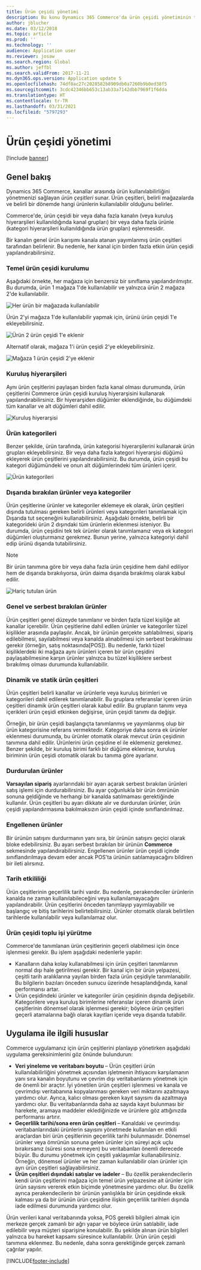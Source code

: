```yaml
---
title: Ürün çeşidi yönetimi
description: Bu konu Dynamics 365 Commerce'da ürün çeşidi yönetiminin temel kavramlarını açıklar ve projeniz için uygulamayla ilgili önemli notlar sağlar.
author: jblucher
ms.date: 03/12/2018
ms.topic: article
ms.prod: ''
ms.technology: ''
audience: Application user
ms.reviewer: josaw
ms.search.region: Global
ms.author: jeffbl
ms.search.validFrom: 2017-11-21
ms.dyn365.ops.version: Application update 5
ms.openlocfilehash: 74df8ac27c2028582b8909db0a7260b9b0ed38f5
ms.sourcegitcommit: 3cdc42346bb653c13ab33a7142dbb7969f1f6dda
ms.translationtype: HT
ms.contentlocale: tr-TR
ms.lasthandoff: 03/31/2021
ms.locfileid: "5797293"
---
```

# <a name="assortment-management"></a>Ürün çeşidi yönetimi

[!include [banner](../includes/banner.md)]

## <a name="overview"></a>Genel bakış

Dynamics 365 Commerce, kanallar arasında ürün kullanılabilirliğini yönetmenizi sağlayan *ürün çeşitleri* sunar. Ürün çeşitleri, belirli mağazalarda ve belirli bir dönemde hangi ürünlerin kullanılabilir olduğunu belirler.

Commerce'de, ürün çeşidi bir veya daha fazla kanalın (veya kuruluş hiyerarşileri kullanıldığında kanal grupları) bir veya daha fazla ürünle (kategori hiyerarşileri kullanıldığında ürün grupları) eşlenmesidir.

Bir kanalın genel ürün karışımı kanala atanan yayımlanmış ürün çeşitleri tarafından belirlenir. Bu nedenle, her kanal için birden fazla etkin ürün çeşidi yapılandırabilirsiniz.

### <a name="basic-assortment-setup"></a>Temel ürün çeşidi kurulumu

Aşağıdaki örnekte, her mağaza için benzersiz bir sınıflama yapılandırılmıştır. Bu durumda, ürün 1 mağaza 1'de kullanılabilir ve yalnızca ürün 2 mağaza 2'de kullanılabilir.

![Her ürün bir mağazada kullanılabilir](./media/Managing-assortments-figure1.png)

Ürün 2'yi mağaza 1'de kullanılabilir yapmak için, ürünü ürün çeşidi 1'e ekleyebilirsiniz.

![Ürün 2 ürün çeşidi 1'e eklenir](./media/Managing-assortments-figure2.png)

Alternatif olarak, mağaza 1'i ürün çeşidi 2'ye ekleyebilirsiniz.

![Mağaza 1 ürün çeşidi 2'ye eklenir](./media/Managing-assortments-figure3.png)

### <a name="organization-hierarchies"></a>Kuruluş hiyerarşileri

Aynı ürün çeşitlerini paylaşan birden fazla kanal olması durumunda, ürün çeşitlerini Commerce ürün çeşidi kuruluş hiyerarşisini kullanarak yapılandırabilirsiniz. Bir hiyerarşiden düğümler eklendiğinde, bu düğümdeki tüm kanallar ve alt düğümleri dahil edilir.

![Kuruluş hiyerarşisi](./media/Managing-assortments-figure4.png)

### <a name="product-categories"></a>Ürün kategorileri

Benzer şekilde, ürün tarafında, ürün kategorisi hiyerarşilerini kullanarak ürün grupları ekleyebilirsiniz. Bir veya daha fazla kategori hiyerarşisi düğümü ekleyerek ürün çeşitlerini yapılandırabilirsiniz. Bu durumda, ürün çeşidi bu kategori düğümündeki ve onun alt düğümlerindeki tüm ürünleri içerir.

![Ürün kategorileri](./media/Managing-assortments-figure5.png)

### <a name="excluded-products-or-categories"></a>Dışarıda bırakılan ürünler veya kategoriler

Ürün çeşitlerine ürünler ve kategoriler eklemeye ek olarak, ürün çeşitleri dışında tutulması gereken belirli ürünleri veya kategorileri tanımlamak için Dışarıda tut seçeneğini kullanabilirsiniz. Aşağıdaki örnekte, belirli bir kategorideki ürün 2 dışındaki tüm ürünlerin eklenmesi isteniyor. Bu durumda, ürün çeşidini tek tek ürünler olarak tanımlamanız veya ek kategori düğümleri oluşturmanız gerekmez. Bunun yerine, yalnızca kategoriyi dahil edip ürünü dışarıda tutabilirsiniz.

> [!NOTE]
> Bir ürün tanımına göre bir veya daha fazla ürün çeşidine hem dahil ediliyor hem de dışarıda bırakılıyorsa, ürün daima dışarıda bırakılmış olarak kabul edilir.

![Hariç tutulan ürün](./media/Managing-assortments-figure6.png)

### <a name="global-and-released-products"></a>Genel ve serbest bırakılan ürünler

Ürün çeşitleri genel düzeyde tanımlanır ve birden fazla tüzel kişiliğe ait kanallar içerebilir. Ürün çeşitlerine dahil edilen ürünler ve kategoriler tüzel kişilikler arasında paylaşılır. Ancak, bir ürünün gerçekte satılabilmesi, sipariş edilebilmesi, sayılabilmesi veya kanalda alınabilmesi için serbest bırakılması gerekir (örneğin, satış noktasında\[POS\]). Bu nedenle, farklı tüzel kişiliklerdeki iki mağaza aynı ürünleri içeren bir ürün çeşidini paylaşabilmesine karşın ürünler yalnızca bu tüzel kişiliklere serbest bırakılmış olması durumunda kullanılabilir.

### <a name="dynamic-and-static-assortments"></a>Dinamik ve statik ürün çeşitleri

Ürün çeşitleri belirli kanallar ve ürünlerle veya kuruluş birimleri ve kategorileri dahil edilerek tanımlanabilir. Bu gruplara referanslar içeren ürün çeşitleri dinamik ürün çeşitleri olarak kabul edilir. Bu grupların tanımı veya içerikleri ürün çeşidi etkinken değişirse, ürün çeşidi tanımı da değişir.

Örneğin, bir ürün çeşidi başlangıçta tanımlanmış ve yayımlanmış olup bir ürün kategorisine referans vermektedir. Kategoriye daha sonra ek ürünler eklenmesi durumunda, bu ürünler otomatik olarak mevcut ürün çeşidinin tanımına dahil edilir. Ürünlerini ürün çeşidine el ile eklemeniz gerekmez. Benzer şekilde, bir kuruluş birimi farklı bir düğüme eklenirse, kuruluş biriminin ürün çeşidi otomatik olarak bu tanıma göre ayarlanır.

### <a name="stopped-products"></a>Durdurulan ürünler

**Varsayılan sipariş** ayarlarındaki bir ayarı açarak serbest bırakılan ürünleri satış işlemi için durdurabilirsiniz. Bu ayar çoğunlukla bir ürün ömrünün sonuna geldiğinde ve herhangi bir kanalda satılmaması gerektiğinde kullanılır. Ürün çeşitleri bu ayarı dikkate alır ve durdurulan ürünler, ürün çeşidi yapılandırmasına bakılmaksızın ürün çeşidi içinde sınıflandırılmaz.

### <a name="blocked-products"></a>Engellenen ürünler

Bir ürünün satışını durdurmanın yanı sıra, bir ürünün satışını geçici olarak bloke edebilirsiniz. Bu ayarı serbest bırakılan bir ürünün **Commerce** sekmesinde yapılandırabilirsiniz. Engellenen ürünler ürün çeşidi içinde sınıflandırılmaya devam eder ancak POS'ta ürünün satılamayacağını bildiren bir ileti alırsınız.

### <a name="date-effectivity"></a>Tarih etkililiği

Ürün çeşitlerinin geçerlilik tarihi vardır. Bu nedenle, perakendeciler ürünlerin kanalda ne zaman kullanılabileceğini veya kullanılamayacağını yapılandırabilir. Ürün çeşitlerini önceden tanımlayıp yayımlayabilir ve başlangıç ve bitiş tarihlerini belirtebilirsiniz. Ürünler otomatik olarak belirtilen tarihlerde kullanılabilir veya kullanılamaz olur.

### <a name="process-assortments-batch-job"></a>Ürün çeşidi toplu işi yürütme

Commerce'de tanımlanan ürün çeşitlerinin geçerli olabilmesi için önce işlenmesi gerekir. Bu işlem aşağıdaki nedenlerle yapılır:

- Kanalların daha kolay kullanabilmesi için ürün çeşitleri tanımlarının normal dışı hale getirilmesi gerekir. Bir kanal için bir ürün yelpazesi, çeşitli tarih aralıklarına yayılan birden fazla ürün çeşidiyle tanımlanabilir. Bu bilgilerin bazıları önceden sunucu üzerinde hesaplandığında, kanal performansı artar.
- Ürün çeşidindeki ürünler ve kategoriler ürün çeşidinin dışında değişebilir. Kategorilere veya kuruluş birimlerine referanslar içeren dinamik ürün çeşitlerinin dönemsel olarak işlenmesi gerekir; böylece ürün çeşitleri geçerli atamalarına bağlı olarak kayıtları içeride veya dışarıda tutabilir.

## <a name="implementation-considerations"></a>Uygulama ile ilgili hususlar

Commerce uygulamanız için ürün çeşitlerini planlayıp yönetirken aşağıdaki uygulama gereksinimlerini göz önünde bulundurun:

- **Veri yineleme ve veritabanı boyutu** – Ürün çeşitleri ürün kullanılabilirliğini yönetmek açısından işletmenin ihtiyacını karşılamanın yanı sıra kanalın boyutunu ve çevrim dışı veritabanlarını yönetmek için de önemli bir araçtır. İyi yönetilen ürün çeşitleri işlenmesi ve kanala ve çevrimdışı veritabanına kopyalanması gereken veri miktarını azaltmaya yardımcı olur. Ayrıca, kalıcı olması gereken kayıt sayısını da azaltmaya yardımcı olur. Bu veritabanlarında daha az sayıda kayıt bulunması bir harekete, aramaya maddeler eklediğinizde ve ürünlere göz attığınızda performansı artırır.
- **Geçerlilik tarihi/sona eren ürün çeşitleri** – Kanaldaki ve çevrimdışı veritabanlarındaki ürünlerin sayısını yönetmede kullanılan en etkili araçlardan biri ürün çeşitlerinin geçerlilik tarihi bulunmasıdır. Dönemsel ürünler veya ömrünün sonuna gelen ürünler için süreyi açık uçlu bırakırsanız (süresi sona ermeyen) bu veritabanları önemli derecede büyür. Bu durumu yönetmek için çeşitli yaklaşımlar kullanabilirsiniz. Örneğin, dönemsel ürünler ve her zaman kullanılabilir olan ürünler için ayrı ürün çeşitleri sağlayabilirsiniz.
- **Ürün çeşitleri dışındaki satışlar ve iadeler** – Bu özellik perakendecilerin kendi ürün çeşitlerini mağaza için temel ürün yelpazesine ait ürünler için ürün sayısını vererek etkin biçimde yönetmesine yardımcı olur. Bu özellik ayrıca perakendecilerin bir ürünün yanlışlıkla bir ürün çeşidinde eksik kalması ya da bir ürünün ürün çeşidine ilişkin geçerlilik tarihleri dışında iade edilmesi durumunda yardımcı olur.

Ürün verileri kanal veritabanında yoksa, POS gerekli bilgileri almak için merkeze gerçek zamanlı bir ağrı yapar ve böylece ürün satılabilir, iade edilebilir veya müşteri siparişine konulabilir. Bu şekilde alınan ürün bilgileri yalnızca bu hareket kapsamı süresince kullanılabilir. Ürün ürün çeşidi tanımına eklenmez. Bu nedenle, daha sonra gerektiğinde gerçek zamanlı çağrılar yapılır.


[!INCLUDE[footer-include](../includes/footer-banner.md)]